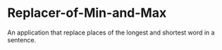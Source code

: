 # Replacer-of-Min-and-Max

An application that replace places of the longest and shortest word in a sentence.
